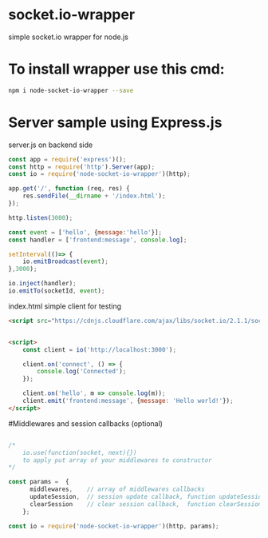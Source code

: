 # socket.io-wrapper
simple socket.io wrapper for node.js

# To install wrapper use this cmd:
```bash
npm i node-socket-io-wrapper --save
```
# Server sample using Express.js

server.js on backend side
```js
const app = require('express')();
const http = require('http').Server(app);
const io = require('node-socket-io-wrapper')(http);

app.get('/', function (req, res) {
    res.sendFile(__dirname + '/index.html');
});

http.listen(3000);

const event = ['hello', {message:'hello'}];
const handler = ['frontend:message', console.log];

setInterval(()=> {
    io.emitBroadcast(event);
},3000);

io.inject(handler);
io.emitTo(socketId, event);

```

index.html simple client for testing

```html
<script src="https://cdnjs.cloudflare.com/ajax/libs/socket.io/2.1.1/socket.io.dev.js"></script>


<script>
    const client = io('http://localhost:3000');

    client.on('connect', () => {
        console.log('Connected');
    });

    client.on('hello', m => console.log(m));
    client.emit('frontend:message', {message: 'Hello world!'});
</script>
```

#Middlewares and session callbacks (optional)

```js

/*
    io.use(function(socket, next){})
    to apply put array of your middlewares to constructor
*/

const params =  {
      middlewares,    // array of middlewares callbacks
      updateSession,  // session update callback, function updateSession (sessionid) {your code}
      clearSession    // clear session callback,  function clearSession (sessionid) {your code} 
    };

const io = require('node-socket-io-wrapper')(http, params);
```
